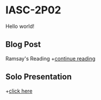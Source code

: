 # IASC-2P02
Hello world!
## Blog Post
Ramsay's Reading +[continue reading](blog)
## Solo Presentation
+[click here](reveal)

